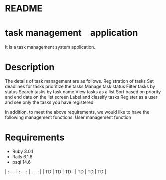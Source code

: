 # README

# task management　application
It is a task management system application.

# Description
The details of task management are as follows.
Registration of tasks
Set deadlines for tasks
prioritize the tasks
Manage task status
Filter tasks by status
Search tasks by task name
View tasks as a list
Sort based on priority and end date on the list screen
Label and classify tasks
Register as a user and see only the tasks you have registered

In addition, to meet the above requirements, we would like to have the following management functions:
User management function

# Requirements
- Ruby 3.0.1
- Rails 6.1.6
- psql 14.6


| :--- | :---: | ---: |
| TD | TD | TD |
| TD | TD | TD |


